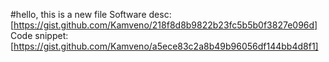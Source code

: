 #hello, this is a new file
Software desc: [https://gist.github.com/Kamveno/218f8d8b9822b23fc5b5b0f3827e096d]
Code snippet: [https://gist.github.com/Kamveno/a5ece83c2a8b49b96056df144bb4d8f1]